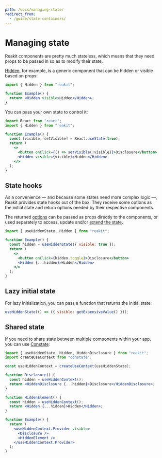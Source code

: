 ```yaml
---
path: /docs/managing-state/
redirect_from:
  - /guide/state-containers/
---
```


# Managing state

<carbon-ad></carbon-ad>

Reakit components are pretty much stateless, which means that they need props to be passed in so as to modify their state.

[Hidden](/docs/hidden/), for example, is a generic component that can be hidden or visible based on props:

```jsx
import { Hidden } from "reakit";

function Example() {
  return <Hidden visible>Hidden</Hidden>;
}
```

You can pass your own state to control it:

```jsx
import React from "react";
import { Hidden } from "reakit";

function Example() {
  const [visible, setVisible] = React.useState(true);
  return (
    <>
      <button onClick={() => setVisible(!visible)}>Disclosure</button>
      <Hidden visible={visible}>Hidden</Hidden>
    </>
  );
}
```

## State hooks

As a convenience — and because some states need more complex logic —, Reakit provides state hooks out of the box. They receive some options as the initial state and return options needed by their respective components. 

The returned [options](/docs/basic-concepts/#options) can be passed as props directly to the components, or used separately to access, update and/or [extend the state](/docs/composition/#state-hooks).

```jsx
import { useHiddenState, Hidden } from "reakit";

function Example() {
  const hidden = useHiddenState({ visible: true });
  return (
    <>
      <button onClick={hidden.toggle}>Disclosure</button>
      <Hidden {...hidden}>Hidden</Hidden>
    </>
  );
}
```

## Lazy initial state

For lazy initialization, you can pass a function that returns the initial state:

<!-- eslint-disable no-undef -->
```js
useHiddenState(() => ({ visible: getExpensiveValue() }));
```

## Shared state

If you need to share state between multiple components within your app, you can use [Constate](https://github.com/diegohaz/constate):

```jsx
import { useHiddenState, Hidden, HiddenDisclosure } from "reakit";
import createUseContext from "constate";

const useHiddenContext = createUseContext(useHiddenState);

function Disclosure() {
  const hidden = useHiddenContext();
  return <HiddenDisclosure {...hidden}>Disclosure</HiddenDisclosure>;
}

function HiddenElement() {
  const hidden = useHiddenContext();
  return <Hidden {...hidden}>Hidden</Hidden>;
}

function Example() {
  return (
    <useHiddenContext.Provider visible>
      <Disclosure />
      <HiddenElement />
    </useHiddenContext.Provider>
  );
}
```
